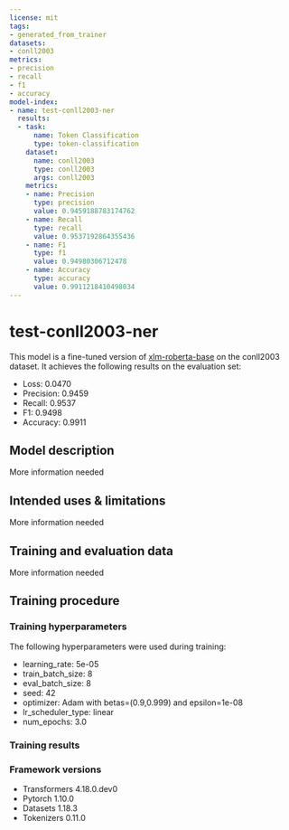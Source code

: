 ```yaml
---
license: mit
tags:
- generated_from_trainer
datasets:
- conll2003
metrics:
- precision
- recall
- f1
- accuracy
model-index:
- name: test-conll2003-ner
  results:
  - task:
      name: Token Classification
      type: token-classification
    dataset:
      name: conll2003
      type: conll2003
      args: conll2003
    metrics:
    - name: Precision
      type: precision
      value: 0.9459188783174762
    - name: Recall
      type: recall
      value: 0.9537192864355436
    - name: F1
      type: f1
      value: 0.94980306712478
    - name: Accuracy
      type: accuracy
      value: 0.9911218410498034
---
```


<!-- This model card has been generated automatically according to the information the Trainer had access to. You
should probably proofread and complete it, then remove this comment. -->

# test-conll2003-ner

This model is a fine-tuned version of [xlm-roberta-base](https://huggingface.co/xlm-roberta-base) on the conll2003 dataset.
It achieves the following results on the evaluation set:
- Loss: 0.0470
- Precision: 0.9459
- Recall: 0.9537
- F1: 0.9498
- Accuracy: 0.9911

## Model description

More information needed

## Intended uses & limitations

More information needed

## Training and evaluation data

More information needed

## Training procedure

### Training hyperparameters

The following hyperparameters were used during training:
- learning_rate: 5e-05
- train_batch_size: 8
- eval_batch_size: 8
- seed: 42
- optimizer: Adam with betas=(0.9,0.999) and epsilon=1e-08
- lr_scheduler_type: linear
- num_epochs: 3.0

### Training results



### Framework versions

- Transformers 4.18.0.dev0
- Pytorch 1.10.0
- Datasets 1.18.3
- Tokenizers 0.11.0
